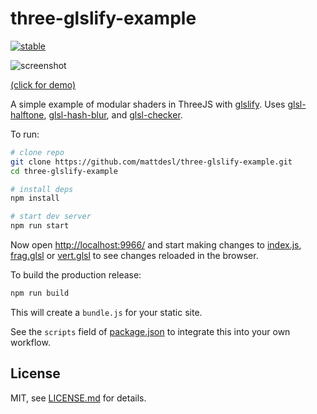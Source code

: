 # three-glslify-example

[![stable](http://badges.github.io/stability-badges/dist/stable.svg)](http://github.com/badges/stability-badges)

![screenshot](http://i.imgur.com/Bjr85Gb.jpg)

[(click for demo)](http://mattdesl.github.io/three-glslify-example/)

A simple example of modular shaders in ThreeJS with [glslify](https://github.com/stackgl/glslify). Uses [glsl-halftone](https://github.com/stackgl/glsl-halftone), [glsl-hash-blur](https://github.com/stackgl/glsl-hash-blur), and [glsl-checker](https://github.com/mattdesl/glsl-checker).

To run:

```sh
# clone repo
git clone https://github.com/mattdesl/three-glslify-example.git
cd three-glslify-example

# install deps
npm install

# start dev server
npm run start
```

Now open [http://localhost:9966/](http://localhost:9966/) and start making changes to [index.js](index.js), [frag.glsl](frag.glsl) or [vert.glsl](vert.glsl) to see changes reloaded in the browser.

To build the production release:

```sh
npm run build
```

This will create a `bundle.js` for your static site.

See the `scripts` field of [package.json](package.json) to integrate this into your own workflow.

## License

MIT, see [LICENSE.md](http://github.com/mattdesl/three-glslify-example/blob/master/LICENSE.md) for details.

